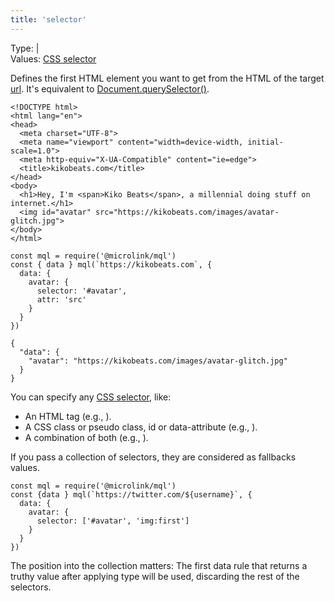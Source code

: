```yaml
---
title: 'selector'
---
```


Type: <TypeContainer><Type children='<string>'/> | <Type children='<string[]>'/></TypeContainer><br/>
Values: [CSS selector](https://developer.mozilla.org/en-US/docs/Web/CSS/CSS_Selectors)

Defines the first HTML element you want to get from the HTML of the target [url](/docs/api/parameters/url). It's equivalent to [Document.querySelector()](https://developer.mozilla.org/en-US/docs/Web/API/Document/querySelector).

```html{11}
<!DOCTYPE html>
<html lang="en">
<head>
  <meta charset="UTF-8">
  <meta name="viewport" content="width=device-width, initial-scale=1.0">
  <meta http-equiv="X-UA-Compatible" content="ie=edge">
  <title>kikobeats.com</title>
</head>
<body>
  <h1>Hey, I'm <span>Kiko Beats</span>, a millennial doing stuff on internet.</h1>
  <img id="avatar" src="https://kikobeats.com/images/avatar-glitch.jpg">
</body>
</html>
```

```js{5}
const mql = require('@microlink/mql')
const { data } mql(`https://kikobeats.com`, {
  data: {
    avatar: {
      selector: '#avatar',
      attr: 'src'
    }
  }
})
```

```json{3}
{
  "data": {
    "avatar": "https://kikobeats.com/images/avatar-glitch.jpg"
  }
}
```

<Figcaption children='`selector` should be specified for getting data.' />

You can specify any [CSS selector](https://developer.mozilla.org/en-US/docs/Web/CSS/CSS_Selectors), like:

- An HTML tag (e.g., <Type children="'img'"/>).
- A CSS class or pseudo class, id or data-attribute (e.g., <Type children="'#avatar'"/>).
- A combination of both (e.g., <Type children="'img:first'"/>).

If you pass a collection of selectors, they are considered as fallbacks values.

```js{5}
const mql = require('@microlink/mql')
const {data } mql(`https://twitter.com/${username}`, {
  data: {
    avatar: {
      selector: ['#avatar', 'img:first']
    }
  }
})
```

<Figcaption children='Using mulitple selectors makes the data rule more generic.' />

The position into the collection matters: The first data rule that returns a truthy value after applying type will be used, discarding the rest of the selectors.
